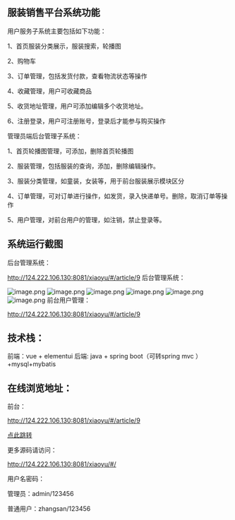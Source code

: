 ## 服装销售平台系统功能


用户服务子系统主要包括如下功能：

1、首页服装分类展示，服装搜索，轮播图

2、购物车

3、订单管理，包括发货付款，查看物流状态等操作

4、收藏管理，用户可收藏商品

5、收货地址管理，用户可添加编辑多个收货地址。

6、注册登录，用户可注册账号，登录后才能参与购买操作


管理员端后台管理子系统：

1、首页轮播图管理，可添加，删除首页轮播图

2、服装管理，包括服装的查询，添加，删除编辑操作。

3、服装分类管理，如童装，女装等，用于前台服装展示模块区分

4、订单管理，可对订单进行操作，如发货，录入快递单号。删除，取消订单等操作

5、用户管理，对前台用户的管理，如注销，禁止登录等。


## 系统运行截图
后台管理系统：

http://124.222.106.130:8081/xiaoyu/#/article/9
后台管理系统：

![image.png](http://124.222.106.130:8081/api/resource/getFile?name=articlePicture/Sara11718112171462295.png)
![image.png](http://124.222.106.130:8081/api/resource/getFile?name=articlePicture/Sara11718112181429923.png)
![image.png](http://124.222.106.130:8081/api/resource/getFile?name=articlePicture/Sara1171811219187525.png)
![image.png](http://124.222.106.130:8081/api/resource/getFile?name=articlePicture/Sara1171811220190893.png)
![image.png](http://124.222.106.130:8081/api/resource/getFile?name=articlePicture/Sara11718112217332786.png)
![image.png](http://124.222.106.130:8081/api/resource/getFile?name=articlePicture/Sara11718112228432485.png)
前台用户管理：

http://124.222.106.130:8081/xiaoyu/#/article/9


## 技术栈：
前端：vue + elementui
后端: java + spring boot（可转spring mvc ）+mysql+mybatis

## 在线浏览地址：
前台：

http://124.222.106.130:8081/xiaoyu/#/article/9

[点此跳转](http://124.222.106.130:8081/xiaoyu/#/article/9)


更多源码请访问：

http://124.222.106.130:8081/xiaoyu/#/

用户名密码：

管理员：admin/123456

普通用户：zhangsan/123456
